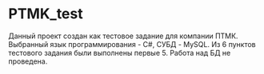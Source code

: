 # PTMK_test
Данный проект создан как тестовое задание для компании ПТМК.
Выбранный язык программирования - C#, СУБД - MySQL.
Из 6 пунктов тестового задания были выполнены первые 5. Работа над БД не проведена.
